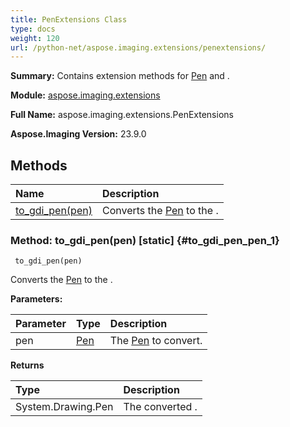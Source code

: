 ```yaml
---
title: PenExtensions Class
type: docs
weight: 120
url: /python-net/aspose.imaging.extensions/penextensions/
---
```


**Summary:** Contains extension methods for [Pen](/imaging/python-net/aspose.imaging/pen/) and .

**Module:** [aspose.imaging.extensions](/imaging/python-net/aspose.imaging.extensions/)

**Full Name:** aspose.imaging.extensions.PenExtensions

**Aspose.Imaging Version:** 23.9.0

## **Methods**
| **Name** | **Description** |
| :- | :- |
| [to_gdi_pen(pen)](#to_gdi_pen_pen_1) | Converts the [Pen](/imaging/python-net/aspose.imaging/pen/) to the . |


### Method: to_gdi_pen(pen)  [static] {#to_gdi_pen_pen_1}


```
 to_gdi_pen(pen) 
```

Converts the [Pen](/imaging/python-net/aspose.imaging/pen/) to the .

**Parameters:**

| Parameter | Type | Description |
| :- | :- | :- |
| pen | [Pen](/imaging/python-net/aspose.imaging/pen) | The [Pen](/imaging/python-net/aspose.imaging/pen/) to convert. |

**Returns**

| Type | Description |
| :- | :- |
| System.Drawing.Pen | The converted . |


